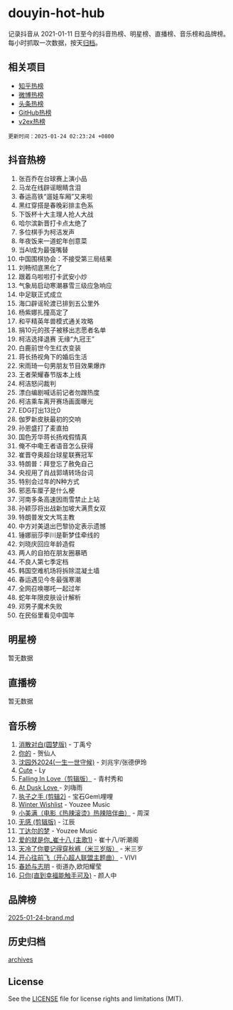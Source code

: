 # douyin-hot-hub

记录抖音从 2021-01-11 日至今的抖音热榜、明星榜、直播榜、音乐榜和品牌榜。每小时抓取一次数据，按天[归档](archives)。

## 相关项目

- [知乎热榜](https://github.com/lonnyzhang423/zhihu-hot-hub)
- [微博热榜](https://github.com/lonnyzhang423/weibo-hot-hub)
- [头条热榜](https://github.com/lonnyzhang423/toutiao-hot-hub)
- [GitHub热榜](https://github.com/lonnyzhang423/github-hot-hub)
- [v2ex热榜](https://github.com/lonnyzhang423/v2ex-hot-hub)


`更新时间：2025-01-24 02:23:24 +0800`

## 抖音热榜

1. 张百乔在台球赛上演小品
1. 马龙在线辟谣眼睛含泪
1. 春运高铁“遛娃车厢”又来啦
1. 黑红穿搭是春晚彩排主色系
1. 下饭杯十大主理人抢人大战
1. 哈尔滨新晋打卡点太绝了
1. 多位棋手为柯洁发声
1. 年夜饭来一道蛇年创意菜
1. 当AI成为最强嘴替
1. 中国围棋协会：不接受第三局结果
1. 刘畅彻底黑化了
1. 跟着乌啦啦打卡武安小炒
1. 气象局启动寒潮暴雪三级应急响应
1. 中足联正式成立
1. 海口辟谣轮渡已排到五公里外
1. 杨紫娜扎撞高定了
1. 和平精英年兽模式通关攻略
1. 捐10元的孩子被移出志愿者名单
1. 柯洁选择退赛 无缘“九冠王”
1. 白鹿前世今生红衣变装
1. 蒋长扬视角下的婚后生活
1. 宋雨琦一句男朋友节目效果爆炸
1. 王者荣耀春节版本上线
1. 柯洁怒问裁判
1. 漂白编剧喊话前记者勿蹭热度
1. 柯洁乘车离开赛场画面曝光
1. EDG打出13比0
1. 伽罗新皮肤最初的交响
1. 孙恩盛打了麦直拍
1. 国色芳华蒋长扬戏假情真
1. 俺不中嘞王者语音怎么获得
1. 崔晋夺奥超台球星联赛冠军
1. 特朗普：拜登忘了赦免自己
1. 央视用了肖战郭靖转场台词
1. 特别会过年的N种方式
1. 邪恶车厘子是什么梗
1. 河南多条高速因雨雪禁止上站
1. 孙颖莎将出战新加坡大满贯女双
1. 特朗普发文大骂主教
1. 中方对美退出巴黎协定表示遗憾
1. 锤娜丽莎李川是靳梦佳牵线的
1. 刘晓庆回应年龄造假
1. 两人的自拍在朋友圈暴晒
1. 不良人第七季定档
1. 韩国空难机场将拆除混凝土墙
1. 春运遇见今冬最强寒潮
1. 全网召唤哪吒一起过年
1. 蛇年年限皮肤设计解析
1. 邓男子魔术失败
1. 在民俗里看见中国年

## 明星榜

暂无数据

## 直播榜

暂无数据

## 音乐榜

1. [消散对白(圆梦版)](https://sf6-cdn-tos.douyinstatic.com/obj/tos-cn-ve-2774/og4jB5I5IizzoZVAAAzWgBMAsMDWoArfwBOiFs) - 丁禹兮
1. [你的](https://sf5-hl-cdn-tos.douyinstatic.com/obj/tos-cn-ve-2774/oYuIeKf42jB7sEV6B2upMdpYAgfrQWj0FeRegh) - 贺仙人
1. [沈园外2024(一生一世守候)](https://sf5-hl-cdn-tos.douyinstatic.com/obj/tos-cn-ve-2774/oAIYMHGCmKaYKFDd6FZBf9AfMfx1eErAAEJAFH) - 刘兆宇/张德伊玲
1. [Cute](https://sf5-hl-cdn-tos.douyinstatic.com/obj/tos-cn-ve-2774/o4IbIzHWKAAB4wsS5qMBRiiAlEBGTpQRNfFvuo) - Ly
1. [Falling In Love（剪辑版）](https://sf5-hl-cdn-tos.douyinstatic.com/obj/tos-cn-ve-2774/o8ajpA8zzgBPahbBIO8AcKGBLJezFCRd1wfP9f) - 青村秀和
1. [ At Dusk  Love ](https://sf5-hl-cdn-tos.douyinstatic.com/obj/tos-cn-ve-2774/o8CrpCf5CaYgI4ZrtQgMQAFEfuGqNnRSDQAPBc) - 刘嗨雨
1. [执子之手 (剪辑2)](https://sf5-hl-cdn-tos.douyinstatic.com/obj/tos-cn-ve-2774/oUoZLQjCc31XzqsBnBQUNgeKtYPBcgbFDwtfcu) - 宝石Gem\哩哩
1. [Winter Wishlist](https://sf5-hl-cdn-tos.douyinstatic.com/obj/tos-cn-ve-2774/oIIgUOeamCFCVAzxN6MFRLIBlLGpUqQxeeHrLE) - Youzee Music
1. [小美满（电影《热辣滚烫》热辣陪伴曲）](https://sf5-hl-cdn-tos.douyinstatic.com/obj/tos-cn-ve-2774/o0GAn2lSgfZIDUgtevCGDQYnFg4CwnrBaxbTZL) - 周深
1. [无感 (剪辑版)](https://sf5-hl-cdn-tos.douyinstatic.com/obj/tos-cn-ve-2774/o0eIsUzJBDlQaQFC5OFlgbMEZC1TFYBftOBn6p) - 江辰
1. [丁达尔的梦](https://sf5-hl-cdn-tos.douyinstatic.com/obj/tos-cn-ve-2774/oMU3WirUZBVQkAC9ccG5P2IQirziZM2RTInUY) - Youzee Music
1. [爱的就是你_崔十八 (主歌1)](https://sf5-hl-cdn-tos.douyinstatic.com/obj/tos-cn-ve-2774/oI5BO5DhFZ6UTcNCnZaOCBLtZ7WIMQGfgnXf5E) - 崔十八/听潮阁
1. [天冷了你要记得穿秋裤（米三岁版）](https://sf5-hl-cdn-tos.douyinstatic.com/obj/tos-cn-ve-2774/oQlIwVIDWiZ6BQilAorS7MA0AgCkQDvcZAdm1) - 米三岁
1. [开心往前飞（开心超人联盟主题曲）](https://sf5-hl-cdn-tos.douyinstatic.com/obj/tos-cn-ve-2774/9d8fb7c82cf1421fb93a9fe925275e0a) - VIVI
1. [春娇与志明](https://sf5-hl-cdn-tos.douyinstatic.com/obj/tos-cn-ve-2774/e530d8fceb7044b39707d7f9ff54add1) - 街道办,欧阳耀莹
1. [只你(直到幸福能触手可及)](https://sf5-hl-cdn-tos.douyinstatic.com/obj/tos-cn-ve-2774/o0lBkRDzFTeaVSUz3ZZSCBVtZ5DIMQGfgmEAuE) - 颜人中

## 品牌榜

[2025-01-24-brand.md](archives/2025-01-24-brand.md)

## 历史归档

[archives](archives)

## License

See the [LICENSE](LICENSE) file for license rights and limitations (MIT).
